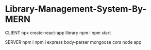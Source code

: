 # Library-Management-System-By-MERN
CLIENT 
 npx create-react-app library 
 npm i
 npm start

SERVER
 npm i 
 npm i express body-parser mongoose cors 
 node app 
